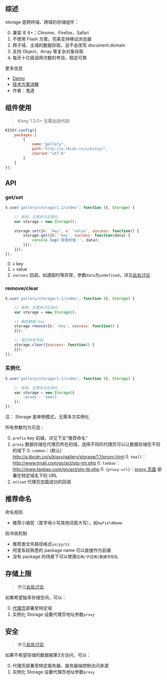## 综述

storage 是跨终端、跨域的存储组件：

0. 兼容 IE 6+；Chrome、Firefox、Safari
0. 不使用 Flash 方案，完美支持移动浏览器
0. 跨子域、主域的数据存取，且不会改写 document.domain
0. 支持 Object、Array 等复杂对象存取
0. 每天十亿级调用次数的考验，稳定可靠

更多信息

* [Demo](http://gallery.kissyui.com/storage/1.1/demo/index.html)
* [技术方案详解](https://github.com/luics/storage/wiki/Storage)
* 作者：鬼道

## 组件使用

> Kissy 1.3.0+ 无需此段代码

```javascript
KISSY.config({
    packages:[
        {
            name:"gallery",
            path:"http://a.tbcdn.cn/s/kissy/",
            charset:"utf-8"
        }
    ]
});
```

## API

### get/set

```javascript
S.use('gallery/storage/1.1/index', function (S, Storage) {
    
    // 单例，无需多次实例化
    var storage = new Storage();
    
    storage.set({k: 'key', v: 'value', success: function() {
        storage.get({k: 'key', success: function(data) {
            console.log('获取的值：', data);
        }});
    }});
});
```

0. `k` key
0. `v` value
0. `success` 回调，如遇超时等异常，参数`data`为`undefined`，详见[此处讨论](https://github.com/luics/storage/wiki/Storage#%E5%BC%82%E5%B8%B8%E5%A4%84%E7%90%86)


### remove/clear

```javascript
S.use('gallery/storage/1.1/index', function (S, Storage) {  

    // 单例，无需多次实例化
    var storage = new Storage();
    
    // 删除数据'key' 
    storage.remove({k: 'key', success: function() {
    }});
    
    // 清空所有字段
    storage.clear({success: function() {
    }});
});
```

### 实例化

```javascript
S.use('gallery/storage/1.1/index', function (S, Storage) {
    
    // 单例，无需多次实例化
    var storage = new Storage({
        'proxy': 'tmall' 
    });
});
```

注： Storage 是单例模式，无需多次实例化

所有参数均为可选：

0. `prefix` key 前缀，详见下文“推荐命名”
0. `proxy` 数据存储在代理页所在的域，选择不同的代理页可以让数据存储在不同的域下
    0. `common`：(默认) http://a.tbcdn.cn/s/kissy/gallery/storage/1.1/proxy.html 
    0. `tmall`：http://www.tmall.com/go/act/stp-tm.php
    0. `taobao`：http://www.taobao.com/go/act/stp-tb.php
    0. `{proxy-url}`：[proxy 页面](http://a.tbcdn.cn/s/kissy/gallery/storage/1.1/proxy.html) 部署在特定域名下的 URL
0. `onload` 代理页加载成功的回调    

## 推荐命名

命名规则

* 推荐小骆驼（首字母小写其他词首大写），如`myFieldName`

防冲突机制

* 推荐类文件路径格式`xx/yy/zz`
* 阿里系较熟悉的 package name 可以直接作为前缀
* 没有 package 的场景下可以使用`应用/子应用/数据字段名`
    
## 存储上限

> 参见[此处讨论](https://github.com/luics/storage/wiki/Storage#%E5%AD%98%E5%82%A8%E4%B8%8A%E9%99%90)

如果希望独享存储空间，可以：

0. [代理页](http://a.tbcdn.cn/s/kissy/gallery/storage/1.1/proxy.html)部署至特定域
0. 实例化 Storage 设置代理页地址参数`proxy`

## 安全

> 参见[此处讨论](https://github.com/luics/storage/wiki/Storage#%E5%AE%89%E5%85%A8%E6%80%A7)

如果不希望存储的数据被第3方访问，可以：

0. 代理页部署至特定服务器、服务器端控制访问来源
0. 实例化 Storage 设置代理页地址参数`proxy`